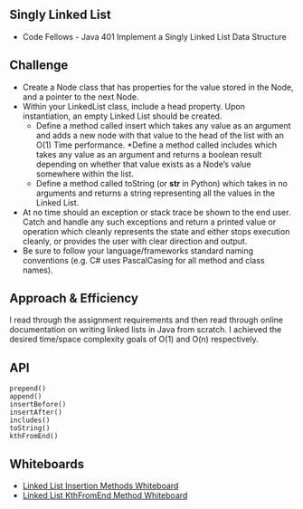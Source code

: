 ## Singly Linked List
* Code Fellows - Java 401 Implement a Singly Linked List Data Structure

## Challenge
* Create a Node class that has properties for the value stored in the Node, and a pointer to the next Node.
* Within your LinkedList class, include a head property. Upon instantiation, an empty Linked List should be created.
    * Define a method called insert which takes any value as an argument and adds a new node with that value to the head of the list with an O(1) Time performance.
    *Define a method called includes which takes any value as an argument and returns a boolean result depending on whether that value exists as a Node’s value somewhere within the list.
    * Define a method called toString (or __str__ in Python) which takes in no arguments and returns a string representing all the values in the Linked List.
* At no time should an exception or stack trace be shown to the end user. Catch and handle any such exceptions and return a printed value or operation which cleanly represents the state and either stops execution cleanly, or provides the user with clear direction and output.
* Be sure to follow your language/frameworks standard naming conventions (e.g. C# uses PascalCasing for all method and class names).

## Approach & Efficiency
I read through the assignment requirements and then read through online documentation on writing linked lists in Java from scratch. I achieved the desired time/space complexity goals of O(1) and O(n) respectively.

## API
```
prepend()
append()
insertBefore()
insertAfter()
includes()
toString()
kthFromEnd()
```
## Whiteboards
* [Linked List Insertion Methods Whiteboard](./assets/ll_insertions.jpg)
* [Linked List KthFromEnd Method Whiteboard](./assets/ll_kth_from_end.jpg)
